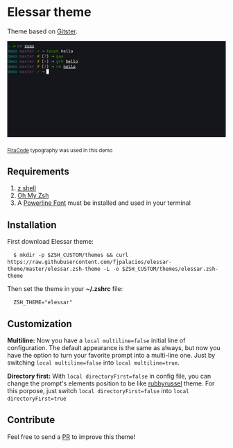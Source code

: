 # Elessar theme
Theme based on [Gitster](https://github.com/shashankmehta/dotfiles/blob/master/thesetup/zsh/.oh-my-zsh/custom/themes/gitster.zsh-theme).

![Elessar demo](elessar.png)

<sub>[FiraCode](https://github.com/tonsky/FiraCode) typography was used in this demo</sub>

## Requirements
1. [z shell](https://www.zsh.org)
2. [Oh My Zsh](https://ohmyz.sh)
3. A [Powerline Font](https://github.com/powerline/fonts) must be installed and used in your terminal


## Installation
First download Elessar theme:
```console
  $ mkdir -p $ZSH_CUSTOM/themes && curl https://raw.githubusercontent.com/fjpalacios/elessar-theme/master/elessar.zsh-theme -L -o $ZSH_CUSTOM/themes/elessar.zsh-theme
```

Then set the theme in your **~/.zshrc** file: 
```
  ZSH_THEME="elessar"
```

## Customization
**Multiline:**
Now you have a `local multiline=false` initial line of configuration.
The default appearance is the same as always, but now you have the option to
turn your favorite prompt into a multi-line one. Just by switching
`local multiline=false` into `local multiline=true`.

**Directory first:**
With `local directoryFirst=false` in config file, you can change the prompt's elements position to be like [rubbyrussel](https://github.com/ohmyzsh/ohmyzsh/wiki/Themes#robbyrussell) theme. For this porpose, just switch `local directoryFirst=false` into `local directoryFirst=true`

## Contribute
Feel free to send a [PR](https://github.com/fjpalacios/elessar-theme/pulls) to improve this theme!
